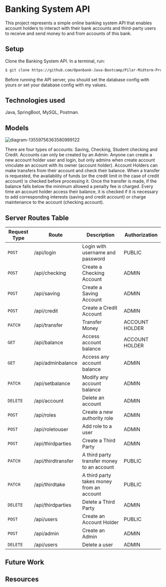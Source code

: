 # Banking System API

This project represents a simple online banking system API that enables account holders to interact with their bank accounts and third-party users to receive and send money to and from accounts of this bank.


## Setup

  Clone the Banking System API. In a terminal, run:
```bash
$ git clone https://github.com/Openbank-Java-Bootcamp/Pilar-Midterm-Project_Banking-System
```

  Before running the API server, you should set the database config with yours or set your database config with my values.
## Technologies used

Java, SpringBoot, MySQL, Postman.


## Models

![diagram-13559756363580999122](https://user-images.githubusercontent.com/104001417/169570867-16651834-6dc8-42c0-a810-be2a62c9c386.png)

There are four types of accounts: Saving, Checking, Student checking and Credit.
Accounts can only be created by an Admin.
Anyone can create a new account holder user and login, but only admins when create account vinculate an account with its owner (account holder).
Account Holders can make transfers from their account and check their balance. When a transfer is requested, the availability of funds (or the credit limit in the case of credit account) is checked before processing it. Once the transfer is made, if the balance falls below the minimum allowed a penalty fee is charged.
Every time an account holder access their balance, it is checked if it is necessary to add corresponding interests (saving and credit account) or charge maintenance to the account (checking account).


## Server Routes Table
 
| Request Type  | Route              | Description                            | Authorization    |
| ------------- | ---------------    | -------------------------------------- |----------------- |
| `POST`        | /api/login         | Login  with username and password      | PUBLIC           |
| `POST`        | /api/checking      | Create a Checking Account              | ADMIN            |
| `POST`        | /api/saving        | Create a Saving Account                | ADMIN            |
| `POST`        | /api/credit        | Create a Credit Account                | ADMIN            |
| `PATCH`       | /api/transfer      | Transfer Money                         | ACCOUNT HOLDER           |
| `GET`         | /api/balance       | Access account balance                 | ACCOUNT HOLDER           |
| `GET`         | /api/adminbalance  | Access any account balance             | ADMIN            |
| `PATCH`       | /api/setbalance    | Modify any account balance             | ADMIN            |
| `DELETE`      | /api/account       | Delete an account                      | ADMIN          |
| `POST`        | /api/roles         | Create a new authority role            | ADMIN   |
| `POST`        | /api/roletouser    | Add role to a user                     | ADMIN   |
| `POST`        | /api/thirdparties  | Create a Third Party                   | ADMIN   |
| `PATCH`       | /api/thirdtransfer | A third party transfer money to an account      | PUBLIC   |
| `PATCH`       | /api/thirdtake     | A third party takes money from an account      | PUBLIC   |
| `DELETE`      | /api/thirdparties  | Delete a Third Party                   | ADMIN         |
| `POST`        | /api/users         | Create an Account Holder               | PUBLIC         |
| `POST`        | /api/admin         | Create an Admin                        | ADMIN         |
| `DELETE`      | /api/users         | Delete a user                          | ADMIN          |

## Future Work
## Resources

